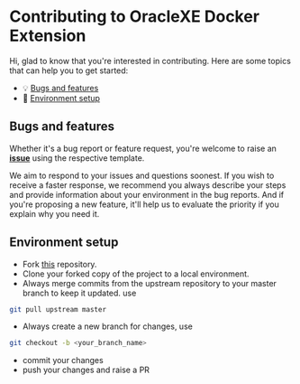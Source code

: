 # Contributing to OracleXE Docker Extension

Hi, glad to know that you're interested in contributing. Here are
some topics that can help you to get started:

- 💡 [Bugs and features](#bugs-and-features)
- 🔧 [Environment setup](#environment-setup)

## Bugs and features

Whether it's a bug report or feature request, you're welcome to raise an
**[issue](https://github.com/marcelo-ochoa/oraclexe-docker-extension/issues)** using the respective
template.

We aim to respond to your issues and questions soonest. If you wish to receive a
faster response, we recommend you always describe your steps and provide
information about your environment in the bug reports. And if you're proposing a
new feature, it'll help us to evaluate the priority if you explain why you need
it.

## Environment setup

- Fork [this](https://github.com/marcelo-ochoa/oraclexe-docker-extension.git) repository.
- Clone your forked copy of the project to a local environment.
- Always merge commits from the upstream repository to your master branch to keep it updated.
 use

```bash
git pull upstream master
```

- Always create a new branch for changes, use

```bash
git checkout -b <your_branch_name>
```

- commit your changes
- push your changes and raise a PR
